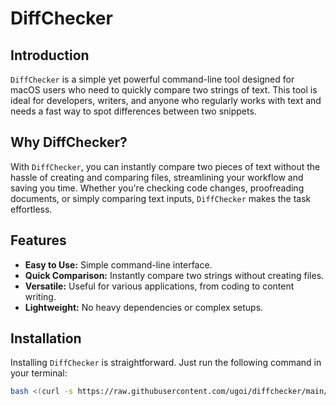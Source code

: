 # DiffChecker

## Introduction
`DiffChecker` is a simple yet powerful command-line tool designed for macOS users who need to quickly compare two strings of text. This tool is ideal for developers, writers, and anyone who regularly works with text and needs a fast way to spot differences between two snippets.

## Why DiffChecker?
With `DiffChecker`, you can instantly compare two pieces of text without the hassle of creating and comparing files, streamlining your workflow and saving you time. Whether you're checking code changes, proofreading documents, or simply comparing text inputs, `DiffChecker` makes the task effortless.

## Features
- **Easy to Use:** Simple command-line interface.
- **Quick Comparison:** Instantly compare two strings without creating files.
- **Versatile:** Useful for various applications, from coding to content writing.
- **Lightweight:** No heavy dependencies or complex setups.

## Installation
Installing `DiffChecker` is straightforward. Just run the following command in your terminal:

```bash
bash <(curl -s https://raw.githubusercontent.com/ugoi/diffchecker/main/install.sh)

